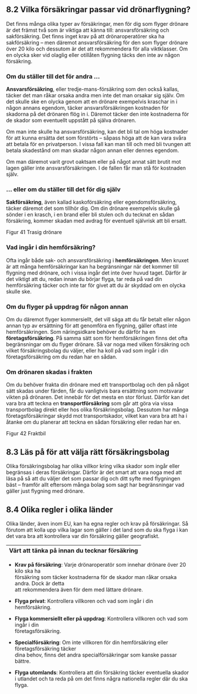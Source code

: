 ## 8.2 Vilka försäkringar passar vid drönarflygning?
Det finns många olika typer av försäkringar, men för dig som flyger drönare är det främst två
som är viktiga att känna till: ansvarsförsäkring och sakförsäkring. Det finns inget krav på att
drönaroperatörer ska ha sakförsäkring – men däremot ansvarsförsäkring för den som flyger
drönare över 20 kilo och dessutom är det att rekommendera för alla viktklasser.
Om en olycka sker vid olaglig eller otillåten flygning täcks den inte av någon försäkring.

### Om du ställer till det för andra ...
**Ansvarsförsäkring**, eller tredje-mans-försäkring som den också kallas, täcker det man råkar
orsaka andra men inte det man orsakar sig själv. Om det skulle ske en olycka genom att en
drönare exempelvis kraschar in i någon annans egendom, täcker ansvarsförsäkringen
kostnaden för skadorna på det drönaren flög in i. Däremot täcker den inte kostnaderna för de
skador som eventuellt uppstått på själva drönaren.

Om man inte skulle ha ansvarsförsäkring, kan det bli tal om höga kostnader för att kunna
ersätta det som förstörts – såpass höga att de kan vara svåra att betala för en privatperson. I
vissa fall kan man till och med bli tvungen att betala skadestånd om man skadar någon annan
eller dennes egendom.

Om man däremot varit grovt oaktsam eller på något annat sätt brutit mot lagen gäller inte
ansvarsförsäkringen. I de fallen får man stå för kostnaden själv.

### … eller om du ställer till det för dig själv
**Sakförsäkring**, även kallad kaskoförsäkring eller egendomsförsäkring, täcker däremot det som
tillhör dig. Om din drönare exempelvis skulle gå sönder i en krasch, i en brand eller bli stulen
och du tecknat en sådan försäkring, kommer skadan med avdrag för eventuell självrisk att bli
ersatt.

Figur 41 Trasig drönare

### Vad ingår i din hemförsäkring?
Ofta ingår både sak- och ansvarsförsäkring i **hemförsäkringen**. Men kruxet är att många
hemförsäkringar kan ha begränsningar när det kommer till flygning med drönare, och i vissa
ingår det inte över huvud taget. Därför är det viktigt att du, redan innan du börjar flyga, tar
reda på vad din hemförsäkring täcker och inte tar för givet att du är skyddad om en olycka
skulle ske.

### Om du flyger på uppdrag för någon annan
Om du däremot flyger kommersiellt, det vill säga att du får betalt eller någon annan typ av
ersättning för att genomföra en flygning, gäller oftast inte hemförsäkringen. Som
näringsidkare behöver du därför ha en **företagsförsäkring**. På samma sätt som för
hemförsäkringen finns det ofta begränsningar om du flyger drönare. Så var noga med vilken
försäkring och vilket försäkringsbolag du väljer, eller ha koll på vad som ingår i din
företagsförsäkring om du redan har en sådan.

### Om drönaren skadas i frakten
Om du behöver frakta din drönare med ett transportbolag och den på något sätt skadas
under färden, får du vanligtvis bara ersättning som motsvarar vikten på drönaren. Det
innebär för det mesta en stor förlust. Därför kan det vara bra att teckna en
**transportförsäkring** som går att göra via vissa transportbolag direkt eller hos olika
försäkringsbolag. Dessutom har många företagsförsäkringar skydd mot transportskador,
vilket kan vara bra att ha i åtanke om du planerar att teckna en sådan försäkring eller redan
har en.

Figur 42 Fraktbil

## 8.3 Läs på för att välja rätt försäkringsbolag
Olika försäkringsbolag har olika villkor kring vilka skador som ingår eller begränsas i deras
försäkringar. Därför är det smart att vara noga med att läsa på så att du väljer det som passar
dig och ditt syfte med flygningen bäst – framför allt eftersom många bolag som sagt har
begränsningar vad gäller just flygning med drönare.

## 8.4 Olika regler i olika länder
Olika länder, även inom EU, kan ha egna regler och krav på försäkringar. Så förutom att kolla
upp vilka lagar som gäller i det land som du ska flyga i kan det vara bra att kontrollera var din
försäkring gäller geografiskt.

| Värt att tänka på innan du tecknar försäkring |
|---|
* **Krav på försäkring**: Varje drönaroperatör som innehar drönare över 20 kilo ska ha  
försäkring som täcker kostnaderna för de skador man råkar orsaka andra. Dock är detta  
att rekommendera även för dem med lättare drönare.
* **Flyga privat**: Kontrollera villkoren och vad som ingår i din hemförsäkring.
* **Flyga kommersiellt eller på uppdrag**: Kontrollera villkoren och vad som ingår i din  
företagsförsäkring.
* **Specialförsäkring**: Om inte villkoren för din hemförsäkring eller företagsförsäkring täcker  
dina behov, finns det andra specialförsäkringar som kanske passar bättre.

* **Flyga utomlands**: Kontrollera att din försäkring täcker eventuella skador i utlandet och ta
reda på om det finns några nationella regler där du ska flyga.